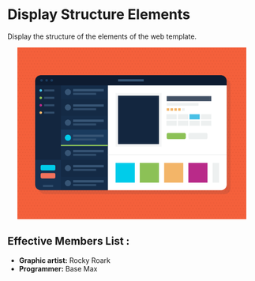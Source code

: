# Display Structure Elements
Display the structure of the elements of the web template.

<center>
<img width="92%" src="https://raw.githubusercontent.com/BaseMax/DisplayStructureElements/master/demo.png">
</center>
  
Effective Members List :
-----------------------

- **Graphic artist:** Rocky Roark
- **Programmer:** Base Max

